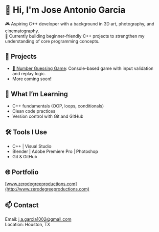 # 👋 Hi, I'm Jose Antonio Garcia

🎮 Aspiring C++ developer with a background in 3D art, photography, and cinematography.  
🔧 Currently building beginner-friendly C++ projects to strengthen my understanding of core programming concepts.

## 🚀 Projects
- [🎯 Number Guessing Game](https://github.com/HempFarmer/number-guessing-game): Console-based game with input validation and replay logic.
- More coming soon!

## 🧠 What I’m Learning
- C++ fundamentals (OOP, loops, conditionals)
- Clean code practices
- Version control with Git and GitHub

## 🛠 Tools I Use
- C++ | Visual Studio
- Blender | Adobe Premiere Pro | Photoshop
- Git & GitHub

## 🌐 Portfolio
[www.zerodegreeproductions.com](http://www.zerodegreeproductions.com)

## 📫 Contact
Email: j.a.garcia1002@gmail.com  
Location: Houston, TX  
